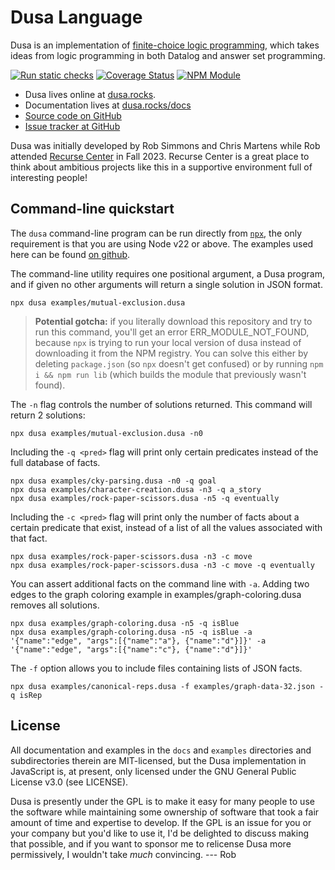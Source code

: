# Dusa Language

Dusa is an implementation of
[finite-choice logic programming](https://arxiv.org/abs/2405.19040), which
takes ideas from logic programming in both Datalog and answer set programming.

[![Run static checks](https://github.com/robsimmons/dusa/actions/workflows/check.yml/badge.svg)](https://github.com/robsimmons/dusa/actions/workflows/check.yml)
[![Coverage Status](https://coveralls.io/repos/github/robsimmons/dusa/badge.svg?branch=main)](https://coveralls.io/github/robsimmons/dusa?branch=main)
[![NPM Module](https://img.shields.io/npm/v/dusa.svg)](https://www.npmjs.com/package/dusa)

- Dusa lives online at [dusa.rocks](https://dusa.rocks/).
- Documentation lives at [dusa.rocks/docs](https://dusa.rocks/docs/)
- [Source code on GitHub](https://github.com/robsimmons/dusa)
- [Issue tracker at GitHub](https://github.com/robsimmons/dusa/issues)

Dusa was initially developed by Rob Simmons and Chris Martens while Rob
attended [Recurse Center](https://www.recurse.com/) in Fall 2023. Recurse
Center is a great place to think about ambitious projects like this in a
supportive environment full of interesting people!

## Command-line quickstart

The `dusa` command-line program can be run directly from
[`npx`](https://docs.npmjs.com/cli/v8/commands/npx), the only requirement is
that you are using Node v22 or above. The examples used here can be found
[on github](https://github.com/robsimmons/dusa/tree/main/examples).

The command-line utility requires one positional argument, a Dusa program, and
if given no other arguments will return a single solution in JSON format.

```
npx dusa examples/mutual-exclusion.dusa
```

> **Potential gotcha:** if you literally download this repository and try to
> run this command, you'll get an error ERR_MODULE_NOT_FOUND, because `npx` is
> trying to run your local version of dusa instead of downloading it from the
> NPM registry. You can solve this either by deleting `package.json` (so `npx`
> doesn't get confused) or by running `npm i && npm run lib` (which builds the
> module that previously wasn't found).

The `-n` flag controls the number of solutions returned. This command will
return 2 solutions:

```
npx dusa examples/mutual-exclusion.dusa -n0
```

Including the `-q <pred>` flag will print only certain predicates instead of
the full database of facts.

```
npx dusa examples/cky-parsing.dusa -n0 -q goal
npx dusa examples/character-creation.dusa -n3 -q a_story
npx dusa examples/rock-paper-scissors.dusa -n5 -q eventually
```

Including the `-c <pred>` flag will print only the number of facts about a
certain predicate that exist, instead of a list of all the values associated
with that fact.

```
npx dusa examples/rock-paper-scissors.dusa -n3 -c move
npx dusa examples/rock-paper-scissors.dusa -n3 -c move -q eventually
```

You can assert additional facts on the command line with `-a`. Adding two
edges to the graph coloring example in examples/graph-coloring.dusa removes
all solutions.

```
npx dusa examples/graph-coloring.dusa -n5 -q isBlue
npx dusa examples/graph-coloring.dusa -n5 -q isBlue -a '{"name":"edge", "args":[{"name":"a"}, {"name":"d"}]}' -a '{"name":"edge", "args":[{"name":"c"}, {"name":"d"}]}'
```

The `-f` option allows you to include files containing lists of JSON facts.

```
npx dusa examples/canonical-reps.dusa -f examples/graph-data-32.json -q isRep
```

## License

All documentation and examples in the `docs` and `examples` directories and
subdirectories therein are MIT-licensed, but the Dusa implementation in
JavaScript is, at present, only licensed under the GNU General Public License
v3.0 (see LICENSE).

Dusa is presently under the GPL is to make it easy for many people to use the
software while maintaining some ownership of software that took a fair amount
of time and expertise to develop. If the GPL is an issue for you or your
company but you'd like to use it, I'd be delighted to discuss making that
possible, and if you want to sponsor me to relicense Dusa more permissively,
I wouldn't take _much_ convincing. --- Rob
